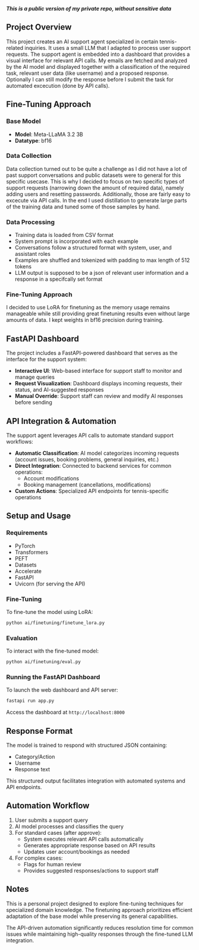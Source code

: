 ***This is a public version of my private repo, without sensitive data***
## Project Overview

This project creates an AI support agent specialized in certain tennis-related inquiries. It uses a small LLM that I adapted to process user support requests. The support agent is embedded into a dashboard that provides a visual interface for relevant API calls. My emails are fetched and analyzed by the AI model and displayed together with a classification of the required task, relevant user data (like username) and a proposed response. Optionally I can still modify the response before I submit the task for automated excecution (done by API calls). 

## Fine-Tuning Approach

### Base Model

- **Model**: Meta-LLaMA 3.2 3B
- **Datatype**: bf16

### Data Collection

Data collection turned out to be quite a challenge as I did not have a lot of past support conversations and public datasets were to general for this specific usecase.
This is why I decided to focus on two specific types of support requests (narrowing down the amount of required data), namely adding users and resetting passwords. Additionally, those are fairly easy to excecute via API calls. In the end I used distillation to generate large parts of the training data and tuned some of those samples by hand.

### Data Processing

- Training data is loaded from CSV format
- System prompt is incorporated with each example
- Conversations follow a structured format with system, user, and assistant roles
- Examples are shuffled and tokenized with padding to max length of 512 tokens
- LLM output is supposed to be a json of relevant user information and a response in a specifcally set format

### Fine-Tuning Approach

I decided to use LoRA for finetuning as the memory usage remains manageable while still providing great finetuning results even without large amounts of data. I kept weights in bf16 precision during training.

## FastAPI Dashboard

The project includes a FastAPI-powered dashboard that serves as the interface for the support system:

- **Interactive UI**: Web-based interface for support staff to monitor and manage queries
- **Request Visualization**: Dashboard displays incoming requests, their status, and AI-suggested responses
- **Manual Override**: Support staff can review and modify AI responses before sending

## API Integration & Automation

The support agent leverages API calls to automate standard support workflows:

- **Automatic Classification**: AI model categorizes incoming requests (account issues, booking problems, general inquiries, etc.)
- **Direct Integration**: Connected to backend services for common operations:
  - Account modifications
  - Booking management (cancellations, modifications)
- **Custom Actions**: Specialized API endpoints for tennis-specific operations

## Setup and Usage

### Requirements

- PyTorch
- Transformers
- PEFT
- Datasets
- Accelerate
- FastAPI
- Uvicorn (for serving the API)

### Fine-Tuning

To fine-tune the model using LoRA:

```bash
python ai/finetuning/finetune_lora.py
```

### Evaluation

To interact with the fine-tuned model:

```bash
python ai/finetuning/eval.py
```

### Running the FastAPI Dashboard

To launch the web dashboard and API server:

```bash
fastapi run app.py
```

Access the dashboard at `http://localhost:8000`

## Response Format

The model is trained to respond with structured JSON containing:
- Category/Action
- Username
- Response text

This structured output facilitates integration with automated systems and API endpoints.

## Automation Workflow

1. User submits a support query
2. AI model processes and classifies the query
3. For standard cases (after approve):
   - System executes relevant API calls automatically
   - Generates appropriate response based on API results
   - Updates user account/bookings as needed
4. For complex cases:
   - Flags for human review
   - Provides suggested responses/actions to support staff

## Notes

This is a personal project designed to explore fine-tuning techniques for specialized domain knowledge. The finetuning approach prioritizes efficient adaptation of the base model while preserving its general capabilities.

The API-driven automation significantly reduces resolution time for common issues while maintaining high-quality responses through the fine-tuned LLM integration.
